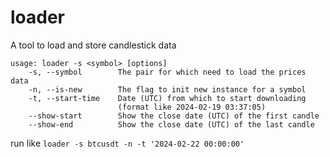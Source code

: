 # loader
A tool to load and store candlestick data 

```
usage: loader -s <symbol> [options]
    -s, --symbol        The pair for which need to load the prices data
    -n, --is-new        The flag to init new instance for a symbol
    -t, --start-time    Date (UTC) from which to start downloading
                        (format like 2024-02-19 03:37:05)
    --show-start        Show the close date (UTC) of the first candle
    --show-end          Show the close date (UTC) of the last candle
```
run like `loader -s btcusdt -n -t '2024-02-22 00:00:00'`
